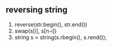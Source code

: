 ## reversing string
1. reverse(str.begin(), str.end())
2. swap(s[i], s[n-i])
3. string s = string(s.rbegin(), s.rend());
